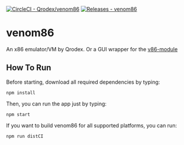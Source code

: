 <a href="https://app.circleci.com/pipelines/github/Qrodex/venom86"><img src="https://img.shields.io/badge/CircleCI-Qrodex%2Fvenom86-2ea44f?style=for-the-badge&logo=CircleCI" alt="CircleCI - Qrodex/venom86"></a> <a href="https://github.com/Qrodex/venom86/releases"><img src="https://img.shields.io/static/v1?label=Releases&message=venom86&color=2ea44f&style=for-the-badge&logo=GitHub" alt="Releases - venom86"></a>

# venom86

An x86 emulator/VM by Qrodex. Or a GUI wrapper for the [v86-module](https://github.com/giulioz/v86-module)

## How To Run
Before starting, download all required dependencies by typing:

```
npm install
```

Then, you can run the app just by typing:

```
npm start
```

If you want to build venom86 for all supported platforms, you can run: 

```
npm run distCI
```
